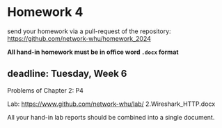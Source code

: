 # Homework 4

send your homework via a pull-request of the repository: https://github.com/network-whu/homework_2024 

**All hand-in homework must be in office word `.docx` format**

## deadline: Tuesday, Week 6

Problems of Chapter 2: P4

Lab: https://www.github.com/network-whu/lab/
2.Wireshark_HTTP.docx

All your hand-in lab reports should be combined into a single document.

